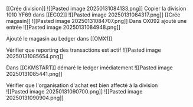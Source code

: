 
[[Crée division]]
![[Pasted image 20250131084133.png]]
Copier la division 1010 YF69 dans [[EC02]]
![[Pasted image 20250131084317.png]]
[[Crée magasin]]
![[Pasted image 20250131084707.png]]
Dans OX092 ajouté une entrée 
![[Pasted image 20250131084948.png]]


Ajouté le magasin au Ledger dans [[OMX1]]

Vérifier que reporting des transactions est actif 
![[Pasted image 20250131085654.png]]


Dans [[CKMSTART]] démaré le ledger imédiatement
![[Pasted image 20250131085441.png]]

Vérifier que l'organisation d'achat est bien affecté à la division  
![[Pasted image 20250131090700.png]]
![[Pasted image 20250131090904.png]]
